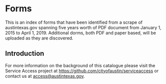 # Forms
This is an index of forms that have been identified from a scrape of austintexas.gov spanning five years worth of PDF document from January 1, 2015 to April 1, 2019. Additional dorms, both PDF and paper based, will be uploaded as they are discovered.

## Introduction
For more information on the background of this catalogue please visit the Service Access project at https://github.com/cityofaustin/serviceaccess or contact us at access@austintexas.gov.
